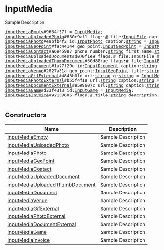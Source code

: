 # InputMedia

Sample Description

<pre>
<a href="../constructor/inputMediaEmpty">inputMediaEmpty</a>#9664f57f = <a href="../type/InputMedia.md">InputMedia</a>;
<a href="../constructor/inputMediaUploadedPhoto">inputMediaUploadedPhoto</a>#630c9af1 flags:<a href="../type/#.md">#</a> file:<a href="../type/InputFile.md">InputFile</a> caption:<a href="../type/string.md">string</a> stickers:Vector&lt;<a href="../type/flags.0?Vector.md">flags.0?Vector</a>&gt; = <a href="../type/InputMedia.md">InputMedia</a>;
<a href="../constructor/inputMediaPhoto">inputMediaPhoto</a>#e9bfb4f3 id:<a href="../type/InputPhoto.md">InputPhoto</a> caption:<a href="../type/string.md">string</a> = <a href="../type/InputMedia.md">InputMedia</a>;
<a href="../constructor/inputMediaGeoPoint">inputMediaGeoPoint</a>#f9c44144 geo_point:<a href="../type/InputGeoPoint.md">InputGeoPoint</a> = <a href="../type/InputMedia.md">InputMedia</a>;
<a href="../constructor/inputMediaContact">inputMediaContact</a>#a6e45987 phone_number:<a href="../type/string.md">string</a> first_name:<a href="../type/string.md">string</a> last_name:<a href="../type/string.md">string</a> = <a href="../type/InputMedia.md">InputMedia</a>;
<a href="../constructor/inputMediaUploadedDocument">inputMediaUploadedDocument</a>#d070f1e9 flags:<a href="../type/#.md">#</a> file:<a href="../type/InputFile.md">InputFile</a> mime_type:<a href="../type/string.md">string</a> attributes:Vector&lt;<a href="../type/DocumentAttribute.md">DocumentAttribute</a>&gt; caption:<a href="../type/string.md">string</a> stickers:Vector&lt;<a href="../type/flags.0?Vector.md">flags.0?Vector</a>&gt; = <a href="../type/InputMedia.md">InputMedia</a>;
<a href="../constructor/inputMediaUploadedThumbDocument">inputMediaUploadedThumbDocument</a>#50d88cae flags:<a href="../type/#.md">#</a> file:<a href="../type/InputFile.md">InputFile</a> thumb:<a href="../type/InputFile.md">InputFile</a> mime_type:<a href="../type/string.md">string</a> attributes:Vector&lt;<a href="../type/DocumentAttribute.md">DocumentAttribute</a>&gt; caption:<a href="../type/string.md">string</a> stickers:Vector&lt;<a href="../type/flags.0?Vector.md">flags.0?Vector</a>&gt; = <a href="../type/InputMedia.md">InputMedia</a>;
<a href="../constructor/inputMediaDocument">inputMediaDocument</a>#1a77f29c id:<a href="../type/InputDocument.md">InputDocument</a> caption:<a href="../type/string.md">string</a> = <a href="../type/InputMedia.md">InputMedia</a>;
<a href="../constructor/inputMediaVenue">inputMediaVenue</a>#2827a81a geo_point:<a href="../type/InputGeoPoint.md">InputGeoPoint</a> title:<a href="../type/string.md">string</a> address:<a href="../type/string.md">string</a> provider:<a href="../type/string.md">string</a> venue_id:<a href="../type/string.md">string</a> = <a href="../type/InputMedia.md">InputMedia</a>;
<a href="../constructor/inputMediaGifExternal">inputMediaGifExternal</a>#4843b0fd url:<a href="../type/string.md">string</a> q:<a href="../type/string.md">string</a> = <a href="../type/InputMedia.md">InputMedia</a>;
<a href="../constructor/inputMediaPhotoExternal">inputMediaPhotoExternal</a>#b55f4f18 url:<a href="../type/string.md">string</a> caption:<a href="../type/string.md">string</a> = <a href="../type/InputMedia.md">InputMedia</a>;
<a href="../constructor/inputMediaDocumentExternal">inputMediaDocumentExternal</a>#e5e9607c url:<a href="../type/string.md">string</a> caption:<a href="../type/string.md">string</a> = <a href="../type/InputMedia.md">InputMedia</a>;
<a href="../constructor/inputMediaGame">inputMediaGame</a>#d33f43f3 id:<a href="../type/InputGame.md">InputGame</a> = <a href="../type/InputMedia.md">InputMedia</a>;
<a href="../constructor/inputMediaInvoice">inputMediaInvoice</a>#92153685 flags:<a href="../type/#.md">#</a> title:<a href="../type/string.md">string</a> description:<a href="../type/string.md">string</a> photo:<a href="../type/flags.0?InputWebDocument.md">flags.0?InputWebDocument</a> invoice:<a href="../type/Invoice.md">Invoice</a> payload:<a href="../type/bytes.md">bytes</a> provider:<a href="../type/string.md">string</a> start_param:<a href="../type/string.md">string</a> = <a href="../type/InputMedia.md">InputMedia</a>;

</pre>

## Constructors

| Name | Description |
|------|-------------|
| [inputMediaEmpty](../constructor/inputMediaEmpty.md) | Sample Description |
| [inputMediaUploadedPhoto](../constructor/inputMediaUploadedPhoto.md) | Sample Description |
| [inputMediaPhoto](../constructor/inputMediaPhoto.md) | Sample Description |
| [inputMediaGeoPoint](../constructor/inputMediaGeoPoint.md) | Sample Description |
| [inputMediaContact](../constructor/inputMediaContact.md) | Sample Description |
| [inputMediaUploadedDocument](../constructor/inputMediaUploadedDocument.md) | Sample Description |
| [inputMediaUploadedThumbDocument](../constructor/inputMediaUploadedThumbDocument.md) | Sample Description |
| [inputMediaDocument](../constructor/inputMediaDocument.md) | Sample Description |
| [inputMediaVenue](../constructor/inputMediaVenue.md) | Sample Description |
| [inputMediaGifExternal](../constructor/inputMediaGifExternal.md) | Sample Description |
| [inputMediaPhotoExternal](../constructor/inputMediaPhotoExternal.md) | Sample Description |
| [inputMediaDocumentExternal](../constructor/inputMediaDocumentExternal.md) | Sample Description |
| [inputMediaGame](../constructor/inputMediaGame.md) | Sample Description |
| [inputMediaInvoice](../constructor/inputMediaInvoice.md) | Sample Description |

